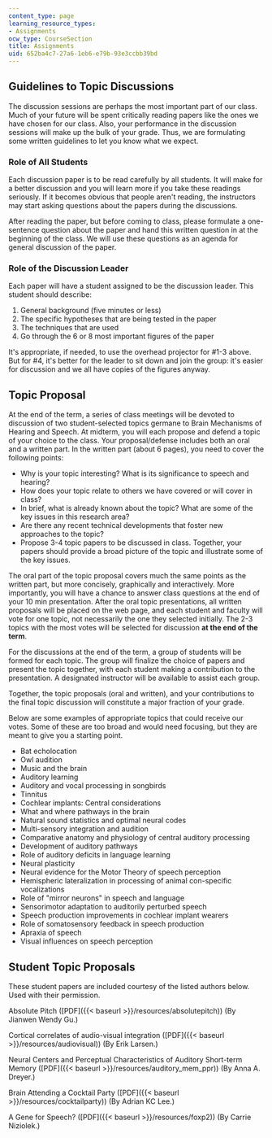 ```yaml
---
content_type: page
learning_resource_types:
- Assignments
ocw_type: CourseSection
title: Assignments
uid: 652ba4c7-27a6-1eb6-e79b-93e3ccbb39bd
---
```


Guidelines to Topic Discussions
-------------------------------

The discussion sessions are perhaps the most important part of our class. Much of your future will be spent critically reading papers like the ones we have chosen for our class. Also, your performance in the discussion sessions will make up the bulk of your grade. Thus, we are formulating some written guidelines to let you know what we expect.

### Role of All Students

Each discussion paper is to be read carefully by all students. It will make for a better discussion and you will learn more if you take these readings seriously. If it becomes obvious that people aren't reading, the instructors may start asking questions about the papers during the discussions.

After reading the paper, but before coming to class, please formulate a one-sentence question about the paper and hand this written question in at the beginning of the class. We will use these questions as an agenda for general discussion of the paper.

### Role of the Discussion Leader

Each paper will have a student assigned to be the discussion leader. This student should describe:

1.  General background (five minutes or less)
2.  The specific hypotheses that are being tested in the paper
3.  The techniques that are used
4.  Go through the 6 or 8 most important figures of the paper

It's appropriate, if needed, to use the overhead projector for #1-3 above. But for #4, it's better for the leader to sit down and join the group: it's easier for discussion and we all have copies of the figures anyway.

Topic Proposal
--------------

At the end of the term, a series of class meetings will be devoted to discussion of two student-selected topics germane to Brain Mechanisms of Hearing and Speech. At midterm, you will each propose and defend a topic of your choice to the class. Your proposal/defense includes both an oral and a written part. In the written part (about 6 pages), you need to cover the following points:

*   Why is your topic interesting? What is its significance to speech and hearing?
*   How does your topic relate to others we have covered or will cover in class?
*   In brief, what is already known about the topic? What are some of the key issues in this research area?
*   Are there any recent technical developments that foster new approaches to the topic?
*   Propose 3-4 topic papers to be discussed in class. Together, your papers should provide a broad picture of the topic and illustrate some of the key issues.

The oral part of the topic proposal covers much the same points as the written part, but more concisely, graphically and interactively. More importantly, you will have a chance to answer class questions at the end of your 10 min presentation. After the oral topic presentations, all written proposals will be placed on the web page, and each student and faculty will vote for one topic, not necessarily the one they selected initially. The 2-3 topics with the most votes will be selected for discussion **at the end of the term**.

For the discussions at the end of the term, a group of students will be formed for each topic. The group will finalize the choice of papers and present the topic together, with each student making a contribution to the presentation. A designated instructor will be available to assist each group.

Together, the topic proposals (oral and written), and your contributions to the final topic discussion will constitute a major fraction of your grade.

Below are some examples of appropriate topics that could receive our votes. Some of these are too broad and would need focusing, but they are meant to give you a starting point.

*   Bat echolocation
*   Owl audition
*   Music and the brain
*   Auditory learning
*   Auditory and vocal processing in songbirds
*   Tinnitus
*   Cochlear implants: Central considerations
*   What and where pathways in the brain
*   Natural sound statistics and optimal neural codes
*   Multi-sensory integration and audition
*   Comparative anatomy and physiology of central auditory processing
*   Development of auditory pathways
*   Role of auditory deficits in language learning
*   Neural plasticity
*   Neural evidence for the Motor Theory of speech perception
*   Hemispheric lateralization in processing of animal con-specific vocalizations
*   Role of "mirror neurons" in speech and language
*   Sensorimotor adaptation to auditorily perturbed speech
*   Speech production improvements in cochlear implant wearers
*   Role of somatosensory feedback in speech production
*   Apraxia of speech
*   Visual influences on speech perception

Student Topic Proposals
-----------------------

These student papers are included courtesy of the listed authors below. Used with their permission.

Absolute Pitch ([PDF]({{< baseurl >}}/resources/absolutepitch)) (By Jianwen Wendy Gu.)

Cortical correlates of audio-visual integration ([PDF]({{< baseurl >}}/resources/audiovisual)) (By Erik Larsen.)

Neural Centers and Perceptual Characteristics of Auditory Short-term Memory ([PDF]({{< baseurl >}}/resources/auditory_mem_ppr)) (By Anna A. Dreyer.)

Brain Attending a Cocktail Party ([PDF]({{< baseurl >}}/resources/cocktailparty)) (By Adrian KC Lee.)

A Gene for Speech? ([PDF]({{< baseurl >}}/resources/foxp2)) (By Carrie Niziolek.)